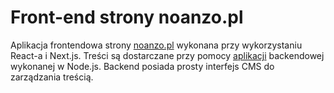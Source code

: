 # Front-end strony noanzo.pl

Aplikacja frontendowa strony [noanzo.pl](https://noanzo.pl) wykonana przy wykorzystaniu React-a i Next.js.
Treści są dostarczane przy pomocy [aplikacji](https://admin.noanzo.pl) backendowej wykonanej w Node.js. Backend posiada prosty interfejs CMS do zarządzania treścią.
